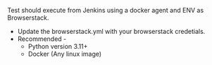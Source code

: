 Test should execute from Jenkins using a docker agent and ENV as Browserstack.
* Update the browserstack.yml with your browserstack credetials.
* Recommended -
    * Python version 3.11+
    * Docker (Any linux image)
      
